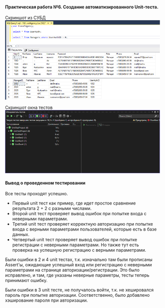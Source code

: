 #### Практическая работа №6. Создание автоматизированного Unit-теста.
Скриншот из СУБД
![скриншот из бд](https://github.com/t0had/PR6_part-2_Muravev_Goman_222/blob/main/%D0%A1%D0%BA%D1%80%D0%B8%D0%BD%D1%88%D0%BE%D1%82%20%D0%B8%D0%B7%20%D0%B1%D0%B4.png)

Скриншот окна тестов
![скриншот тестов](https://github.com/t0had/PR6_part-2_Muravev_Goman_222/blob/main/%D0%A2%D0%B5%D1%81%D1%82%D1%8B.png)

#### Вывод о проведенном тестировании
Все тесты проходят успешно.

- Первый unit тест как пример, где идет простое сравнение результата 2 + 2 с разными числами.
- Второй unit тест проверяет вывод ошибок при попытке входа с неверными параметрами.
- Третий unit тест проверяет корректную авторизацию при попытке входа с верными параметрами пользователей, которые есть в базе данных.
- Четвертый unit тест проверяет вывод ошибок при попытке регистрации с неверными параметрами. Но также тут есть проверка на успешную регистрацию с верными параметрами.

Были ошибки в 2 и 4 unit тестах, т.к. изначально там были прописаны Assert'ы, ожидающие успешный вход или регистрацию с неверными параметрами на странице авторизации/регистрации. Это было исправлено, и там, где указаны неверные параметры, тесты теперь принимают ошибку.

Были ошибки в 3 unit тесте, не получалось войти, т.к. не хешировался пароль при попытке авторизации. Соответственно, было добавлено хэширование пароля при авторизации.
